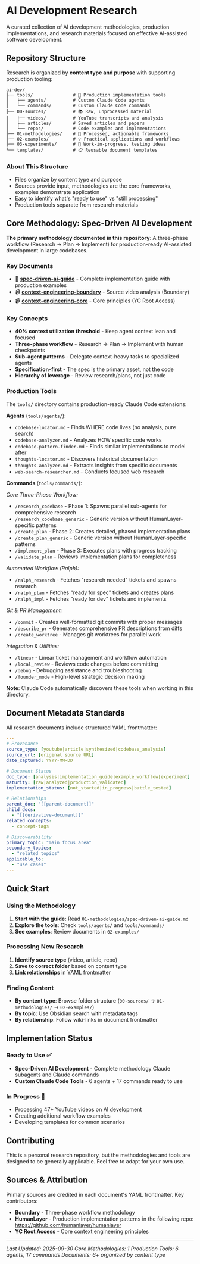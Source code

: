 # AI Development Research

A curated collection of AI development methodologies, production implementations, and research materials focused on effective AI-assisted software development.

## Repository Structure

Research is organized by **content type and purpose** with supporting production tooling:

```
ai-dev/
├── tools/               # 🔧 Production implementation tools
│   ├── agents/          # Custom Claude Code agents
│   └── commands/        # Custom Claude Code commands
├── 00-sources/          # 📚 Raw, unprocessed material
│   ├── videos/          # YouTube transcripts and analysis
│   ├── articles/        # Saved articles and papers
│   └── repos/           # Code examples and implementations
├── 01-methodologies/    # 📘 Processed, actionable frameworks
├── 02-examples/         # 💡 Practical applications and workflows
├── 03-experiments/      # 🧪 Work-in-progress, testing ideas
└── templates/           # 📋 Reusable document templates
```

### About This Structure

- Files organize by content type and purpose
- Sources provide input, methodologies are the core frameworks, examples demonstrate application
- Easy to identify what's "ready to use" vs "still processing"
- Production tools separate from research materials

## Core Methodology: Spec-Driven AI Development

**The primary methodology documented in this repository**: A three-phase workflow (Research → Plan → Implement) for production-ready AI-assisted development in large codebases.

### Key Documents

- 📘 **[spec-driven-ai-guide](01-methodologies/spec-driven-ai-guide.md)** - Complete implementation guide with production examples
- 📹 **[context-engineering-boundary](00-sources/videos/context-engineering-boundary.md)** - Source video analysis (Boundary)
- 📹 **[context-engineering-core](00-sources/videos/context-engineering-core.md)** - Core principles (YC Root Access)

### Key Concepts

- **40% context utilization threshold** - Keep agent context lean and focused
- **Three-phase workflow** - Research → Plan → Implement with human checkpoints
- **Sub-agent patterns** - Delegate context-heavy tasks to specialized agents
- **Specification-first** - The spec is the primary asset, not the code
- **Hierarchy of leverage** - Review research/plans, not just code

### Production Tools

The `tools/` directory contains production-ready Claude Code extensions:

**Agents** (`tools/agents/`):
- `codebase-locator.md` - Finds WHERE code lives (no analysis, pure search)
- `codebase-analyzer.md` - Analyzes HOW specific code works
- `codebase-pattern-finder.md` - Finds similar implementations to model after
- `thoughts-locator.md` - Discovers historical documentation
- `thoughts-analyzer.md` - Extracts insights from specific documents
- `web-search-researcher.md` - Conducts focused web research

**Commands** (`tools/commands/`):

*Core Three-Phase Workflow:*
- `/research_codebase` - Phase 1: Spawns parallel sub-agents for comprehensive research
- `/research_codebase_generic` - Generic version without HumanLayer-specific patterns
- `/create_plan` - Phase 2: Creates detailed, phased implementation plans
- `/create_plan_generic` - Generic version without HumanLayer-specific patterns
- `/implement_plan` - Phase 3: Executes plans with progress tracking
- `/validate_plan` - Reviews implementation plans for completeness

*Automated Workflow (Ralph):*
- `/ralph_research` - Fetches "research needed" tickets and spawns research
- `/ralph_plan` - Fetches "ready for spec" tickets and creates plans
- `/ralph_impl` - Fetches "ready for dev" tickets and implements

*Git & PR Management:*
- `/commit` - Creates well-formatted git commits with proper messages
- `/describe_pr` - Generates comprehensive PR descriptions from diffs
- `/create_worktree` - Manages git worktrees for parallel work

*Integration & Utilities:*
- `/linear` - Linear ticket management and workflow automation
- `/local_review` - Reviews code changes before committing
- `/debug` - Debugging assistance and troubleshooting
- `/founder_mode` - High-level strategic decision making

**Note**: Claude Code automatically discovers these tools when working in this directory.

## Document Metadata Standards

All research documents include structured YAML frontmatter:

```yaml
---
# Provenance
source_type: [youtube|article|synthesized|codebase_analysis]
source_url: [original source URL]
date_captured: YYYY-MM-DD

# Document Status
doc_type: [analysis|implementation_guide|example_workflow|experiment]
maturity: [raw|analyzed|production_validated]
implementation_status: [not_started|in_progress|battle_tested]

# Relationships
parent_doc: "[[parent-document]]"
child_docs:
  - "[[derivative-document]]"
related_concepts:
  - concept-tags

# Discoverability
primary_topic: "main focus area"
secondary_topics:
  - "related topics"
applicable_to:
  - "use cases"
---
```

## Quick Start

### Using the Methodology

1. **Start with the guide**: Read `01-methodologies/spec-driven-ai-guide.md`
2. **Explore the tools**: Check `tools/agents/` and `tools/commands/`
3. **See examples**: Review documents in `02-examples/`

### Processing New Research

1. **Identify source type** (video, article, repo)
3. **Save to correct folder** based on content type
4. **Link relationships** in YAML frontmatter

### Finding Content

- **By content type**: Browse folder structure (`00-sources/` → `01-methodologies/` → `02-examples/`)
- **By topic**: Use Obsidian search with metadata tags
- **By relationship**: Follow wiki-links in document frontmatter

## Implementation Status

### Ready to Use ✅
- **Spec-Driven AI Development** - Complete methodology Claude subagents and Claude commands
- **Custom Claude Code Tools** - 6 agents + 17 commands ready to use

### In Progress 🔄
- Processing 47+ YouTube videos on AI development
- Creating additional workflow examples
- Developing templates for common scenarios

## Contributing

This is a personal research repository, but the methodologies and tools are designed to be generally applicable. Feel free to adapt for your own use.

## Sources & Attribution

Primary sources are credited in each document's YAML frontmatter. Key contributors:
- **Boundary** - Three-phase workflow methodology
- **HumanLayer** - Production implementation patterns in the following repo: https://github.com/humanlayer/humanlayer
- **YC Root Access** - Core context engineering principles

---

*Last Updated: 2025-09-30*
*Core Methodologies: 1*
*Production Tools: 6 agents, 17 commands*
*Documents: 6+ organized by content type*

